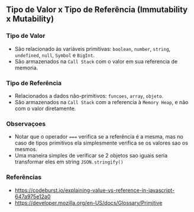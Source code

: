 ## Tipo de Valor x Tipo de Referência (Immutability x Mutability)

### Tipo de Valor
- São relacionado às variáveis primitivas: `boolean`, `number`, `string`, `undefined`, `null`, `Symbol` e `BigInt`.
- São armazenados na `Call Stack` com o valor em sua referencia de memoria.
 

### Tipo de Referência
- Relacionados a dados não-primitivos: `funcoes`, `array`, `objeto`.
- São armazenados na `Call Stack` com a referencia à `Memory Heap`, e não com o valor diretamente.

### Observaçoes
- Notar que o operador `===` verifica se a referência é a mesma, mas no caso de tipos primitivos ela simplesmente verifica se os valores sao os mesmos.
- Uma maneira simples de verificar se 2 objetos sao iguais seria transformar eles em string `JSON.stringify()`

### Referências
- https://codeburst.io/explaining-value-vs-reference-in-javascript-647a975e12a0
- https://developer.mozilla.org/en-US/docs/Glossary/Primitive